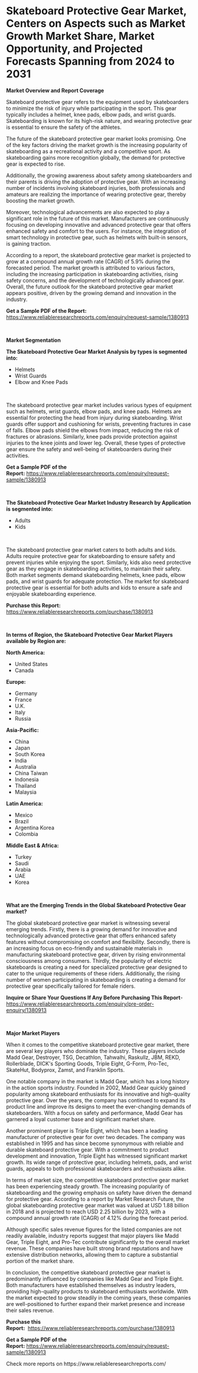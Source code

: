 <p><h1>Skateboard Protective Gear Market, Centers on Aspects such as Market Growth Market Share, Market Opportunity, and Projected Forecasts Spanning from 2024 to 2031</h1></p><p><strong>Market Overview and Report Coverage</strong></p>
<p><p>Skateboard protective gear refers to the equipment used by skateboarders to minimize the risk of injury while participating in the sport. This gear typically includes a helmet, knee pads, elbow pads, and wrist guards. Skateboarding is known for its high-risk nature, and wearing protective gear is essential to ensure the safety of the athletes.</p><p>The future of the skateboard protective gear market looks promising. One of the key factors driving the market growth is the increasing popularity of skateboarding as a recreational activity and a competitive sport. As skateboarding gains more recognition globally, the demand for protective gear is expected to rise.</p><p>Additionally, the growing awareness about safety among skateboarders and their parents is driving the adoption of protective gear. With an increasing number of incidents involving skateboard injuries, both professionals and amateurs are realizing the importance of wearing protective gear, thereby boosting the market growth.</p><p>Moreover, technological advancements are also expected to play a significant role in the future of this market. Manufacturers are continuously focusing on developing innovative and advanced protective gear that offers enhanced safety and comfort to the users. For instance, the integration of smart technology in protective gear, such as helmets with built-in sensors, is gaining traction.</p><p>According to a report, the skateboard protective gear market is projected to grow at a compound annual growth rate (CAGR) of 5.9% during the forecasted period. The market growth is attributed to various factors, including the increasing participation in skateboarding activities, rising safety concerns, and the development of technologically advanced gear. Overall, the future outlook for the skateboard protective gear market appears positive, driven by the growing demand and innovation in the industry.</p></p>
<p><strong>Get a Sample PDF of the Report:</strong> <a href="https://www.reliableresearchreports.com/enquiry/request-sample/1380913">https://www.reliableresearchreports.com/enquiry/request-sample/1380913</a></p>
<p>&nbsp;</p>
<p><strong>Market Segmentation</strong></p>
<p><strong>The Skateboard Protective Gear Market Analysis by types is segmented into:</strong></p>
<p><ul><li>Helmets</li><li>Wrist Guards</li><li>Elbow and Knee Pads</li></ul></p>
<p>&nbsp;</p>
<p><p>The skateboard protective gear market includes various types of equipment such as helmets, wrist guards, elbow pads, and knee pads. Helmets are essential for protecting the head from injury during skateboarding. Wrist guards offer support and cushioning for wrists, preventing fractures in case of falls. Elbow pads shield the elbows from impact, reducing the risk of fractures or abrasions. Similarly, knee pads provide protection against injuries to the knee joints and lower leg. Overall, these types of protective gear ensure the safety and well-being of skateboarders during their activities.</p></p>
<p><strong>Get a Sample PDF of the Report:</strong>&nbsp;<a href="https://www.reliableresearchreports.com/enquiry/request-sample/1380913">https://www.reliableresearchreports.com/enquiry/request-sample/1380913</a></p>
<p>&nbsp;</p>
<p><strong>The Skateboard Protective Gear Market Industry Research by Application is segmented into:</strong></p>
<p><ul><li>Adults</li><li>Kids</li></ul></p>
<p>&nbsp;</p>
<p><p>The skateboard protective gear market caters to both adults and kids. Adults require protective gear for skateboarding to ensure safety and prevent injuries while enjoying the sport. Similarly, kids also need protective gear as they engage in skateboarding activities, to maintain their safety. Both market segments demand skateboarding helmets, knee pads, elbow pads, and wrist guards for adequate protection. The market for skateboard protective gear is essential for both adults and kids to ensure a safe and enjoyable skateboarding experience.</p></p>
<p><strong>Purchase this Report:</strong>&nbsp; <a href="https://www.reliableresearchreports.com/purchase/1380913">https://www.reliableresearchreports.com/purchase/1380913</a></p>
<p>&nbsp;</p>
<p><strong>In terms of Region, the Skateboard Protective Gear Market Players available by Region are:</strong></p>
<p>
    <p> <strong> North America: </strong>
        <ul>
            <li>United States</li>
            <li>Canada</li>
        </ul>
        </p> 
    <p> <strong> Europe: </strong>
        <ul>
            <li>Germany</li>
            <li>France</li>
            <li>U.K.</li>
            <li>Italy</li>
            <li>Russia</li>
        </ul>
        </p> 
    <p> <strong> Asia-Pacific: </strong>
        <ul>
            <li>China</li>
            <li>Japan</li>
            <li>South Korea</li>
            <li>India</li>
            <li>Australia</li>
            <li>China Taiwan</li>
            <li>Indonesia</li>
            <li>Thailand</li>
            <li>Malaysia</li>
        </ul>
        </p> 
    <p> <strong> Latin America: </strong>
        <ul>
            <li>Mexico</li>
            <li>Brazil</li>
            <li>Argentina Korea</li>
            <li>Colombia</li>
        </ul>
        </p> 
    <p> <strong> Middle East & Africa: </strong>
        <ul>
            <li>Turkey</li>
            <li>Saudi</li>
            <li>Arabia</li>
            <li>UAE</li>
            <li>Korea</li>
        </ul>
    </p>
    </p>
<p>&nbsp;</p>
<p><strong>What are the Emerging Trends in the Global Skateboard Protective Gear market?</strong></p>
<p><p>The global skateboard protective gear market is witnessing several emerging trends. Firstly, there is a growing demand for innovative and technologically advanced protective gear that offers enhanced safety features without compromising on comfort and flexibility. Secondly, there is an increasing focus on eco-friendly and sustainable materials in manufacturing skateboard protective gear, driven by rising environmental consciousness among consumers. Thirdly, the popularity of electric skateboards is creating a need for specialized protective gear designed to cater to the unique requirements of these riders. Additionally, the rising number of women participating in skateboarding is creating a demand for protective gear specifically tailored for female riders.</p></p>
<p><strong>Inquire or Share Your Questions If Any Before Purchasing This Report</strong>- <a href="https://www.reliableresearchreports.com/enquiry/pre-order-enquiry/1380913">https://www.reliableresearchreports.com/enquiry/pre-order-enquiry/1380913</a></p>
<p>&nbsp;</p>
<p><strong>Major Market Players</strong></p>
<p><p>When it comes to the competitive skateboard protective gear market, there are several key players who dominate the industry. These players include Madd Gear, Destroyer, TSG, Decathlon, Tahwalhi, Raskullz, JBM, REKD, Rollerblade, DICK's Sporting Goods, Triple Eight, G-Form, Pro-Tec, SkateHut, Bodyprox, Zamst, and Franklin Sports. </p><p>One notable company in the market is Madd Gear, which has a long history in the action sports industry. Founded in 2002, Madd Gear quickly gained popularity among skateboard enthusiasts for its innovative and high-quality protective gear. Over the years, the company has continued to expand its product line and improve its designs to meet the ever-changing demands of skateboarders. With a focus on safety and performance, Madd Gear has garnered a loyal customer base and significant market share.</p><p>Another prominent player is Triple Eight, which has been a leading manufacturer of protective gear for over two decades. The company was established in 1995 and has since become synonymous with reliable and durable skateboard protective gear. With a commitment to product development and innovation, Triple Eight has witnessed significant market growth. Its wide range of protective gear, including helmets, pads, and wrist guards, appeals to both professional skateboarders and enthusiasts alike.</p><p>In terms of market size, the competitive skateboard protective gear market has been experiencing steady growth. The increasing popularity of skateboarding and the growing emphasis on safety have driven the demand for protective gear. According to a report by Market Research Future, the global skateboarding protective gear market was valued at USD 1.88 billion in 2018 and is projected to reach USD 2.25 billion by 2023, with a compound annual growth rate (CAGR) of 4.12% during the forecast period.</p><p>Although specific sales revenue figures for the listed companies are not readily available, industry reports suggest that major players like Madd Gear, Triple Eight, and Pro-Tec contribute significantly to the overall market revenue. These companies have built strong brand reputations and have extensive distribution networks, allowing them to capture a substantial portion of the market share.</p><p>In conclusion, the competitive skateboard protective gear market is predominantly influenced by companies like Madd Gear and Triple Eight. Both manufacturers have established themselves as industry leaders, providing high-quality products to skateboard enthusiasts worldwide. With the market expected to grow steadily in the coming years, these companies are well-positioned to further expand their market presence and increase their sales revenue.</p></p>
<p><strong>Purchase this Report:</strong>&nbsp;&nbsp;<a href="https://www.reliableresearchreports.com/purchase/1380913">https://www.reliableresearchreports.com/purchase/1380913</a></p>
<p></p>
<p><strong>Get a Sample PDF of the Report:</strong>&nbsp;<a href="https://www.reliableresearchreports.com/enquiry/request-sample/1380913">https://www.reliableresearchreports.com/enquiry/request-sample/1380913</a></p>
<p>Check more reports on https://www.reliableresearchreports.com/</p>
